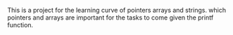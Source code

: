 This is a project for the learning curve of pointers arrays and strings. which pointers and arrays are important for the tasks to come given the printf function.
